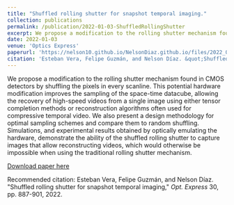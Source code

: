 ```yaml
---
title: "Shuffled rolling shutter for snapshot temporal imaging."
collection: publications
permalink: /publication/2022-01-03-ShuffledRollingShutter
excerpt: We propose a modification to the rolling shutter mechanism found in CMOS detectors by shuffling the pixels in every scanline. This potential hardware modification improves the sampling of the space-time datacube, allowing the recovery of high-speed videos from a single image using either tensor completion methods or reconstruction algorithms often used for compressive temporal video. We also present a design methodology for optimal sampling schemes and compare them to random shuffling. Simulations, and experimental results obtained by optically emulating the hardware, demonstrate the ability of the shuffled rolling shutter to capture images that allow reconstructing videos, which would otherwise be impossible when using the traditional rolling shutter mechanism.
date: 2022-01-03
venue: 'Optics Express'
paperurl: 'https://nelson10.github.io/NelsonDiaz.github.io/files/2022_Optics_Express.pdf'
citation: 'Esteban Vera, Felipe Guzmán, and Nelson Díaz. &quot;Shuffled rolling shutter for snapshot temporal imaging.&quot; <i>Opt. Express</i>. 30, pp. 887-901. 2022.'
---
```

We propose a modification to the rolling shutter mechanism found in CMOS detectors by shuffling the pixels in every scanline. This potential hardware modification improves the sampling of the space-time datacube, allowing the recovery of high-speed videos from a single image using either tensor completion methods or reconstruction algorithms often used for compressive temporal video. We also present a design methodology for optimal sampling schemes and compare them to random shuffling. Simulations, and experimental results obtained by optically emulating the hardware, demonstrate the ability of the shuffled rolling shutter to capture images that allow reconstructing videos, which would otherwise be impossible when using the traditional rolling shutter mechanism.

[Download paper here](https://nelson10.github.io/NelsonDiaz.github.io/files/2022_Optics_Express.pdf)

Recommended citation: Esteban Vera, Felipe Guzmán, and Nelson Díaz. "Shuffled rolling shutter for snapshot temporal imaging," <i> Opt. Express</i> 30, pp. 887-901, 2022.
